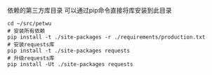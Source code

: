 依赖的第三方库目录
可以通过pip命令直接将库安装到此目录
```
cd ~/src/petwu
# 安装所有依赖
pip install -t ./site-packages -r ./requirements/production.txt
# 安装requests库
pip install -t ./site-packages requests
# 升级requests库
pip install -Ut ./site-packages requests
```